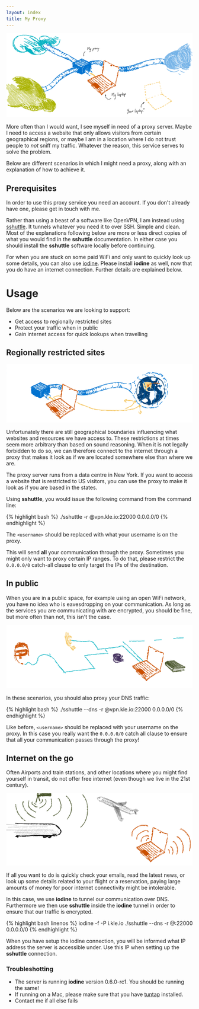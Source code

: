 ```yaml
---
layout: index
title: My Proxy
---
```


![My proxied laptop](/images/top.png)

More often than I would want, I see myself in need of a proxy server.
Maybe I need to access a website that only allows visitors from certain geographical regions, or maybe I am in a location
where I do not trust people to _not_ sniff my traffic. Whatever the reason, this service serves to solve the
problem.

Below are different scenarios in which I might need a proxy, along with an explanation of how to achieve it.

## Prerequisites

In order to use this proxy service you need an account. If you don't already have one, please get in touch
with me.

Rather than using a beast of a software like OpenVPN, I am instead using
[sshuttle](https://github.com/apenwarr/sshuttle). It tunnels whatever you need it to over SSH. Simple and
clean.
Most of the explanations following below are more or less direct copies of what you would find in the
__sshuttle__ documentation. In either case you should install the __sshuttle__ software locally before
continuing.

For when you are stuck on some paid WiFi and only want to quickly look up some details, you can also use
[iodine](https://github.com/yarrick/iodine). Please install __iodine__ as well, now that you do have an
internet connection. Further details are explained below.

# Usage

Below are the scenarios we are looking to support:

- Get access to regionally restricted sites
- Protect your traffic when in public
- Gain internet access for quick lookups when travelling

## Regionally restricted sites

![Accessing global content](/images/global.png)

Unfortunately there are still geographical boundaries influencing what websites and resources we have access
to. These restrictions at times seem more arbitrary than based on sound reasoning. When it is not legally
forbidden to do so, we can therefore connect to the internet through a proxy that makes it look as if we are
located somewhere else than where we are.

The proxy server runs from a data centre in New York. If you want to access a website that is restricted to US
visitors, you can use the proxy to make it look as if you are based in the states.

Using __sshuttle__, you would issue the following command from the command line:

{% highlight bash %}
./sshuttle -r <username>@vpn.kle.io:22000 0.0.0.0/0
{% endhighlight %}

The `<username>` should be replaced with what your username is on the proxy.

This will send __all__ your communication through the proxy. Sometimes you might only want to proxy certain IP
ranges. To do that, please restrict the `0.0.0.0/0` catch-all clause to only target the IPs of the
destination.


## In public

When you are in a public space, for example using an open WiFi network, you have no idea who is eavesdropping
on your communication. As long as the services you are communicating with are encrypted, you should be
fine, but more often than not, this isn't the case.

![When at a public space, your communication should be protected](/images/in-public.png)

In these scenarios, you should also proxy your DNS traffic:

{% highlight bash %}
./sshuttle --dns -r <username>@vpn.kle.io:22000 0.0.0.0/0
{% endhighlight %}

Like before, `<username>` should be replaced with your username on the proxy.
In this case you really want the `0.0.0.0/0` catch all clause to ensure that all your communication passes
through the proxy!

## Internet on the go

Often Airports and train stations, and other locations where you might find yourself in transit, do not offer
free internet (even though we live in the 21st century).

![Sometimes you need only a little internet](/images/airport.png)

If all you want to do is quickly check your emails, read the latest news, or look up some details related to
your flight or a reservation, paying large amounts of money for poor internet connectivity might be
intolerable.

In this case, we use __iodine__ to tunnel our communication over DNS. Furthermore we then use __sshuttle__
inside the __iodine__ tunnel in order to ensure that our traffic is encrypted.

{% highlight bash linenos %}
iodine -f -P <password> <DNS-server> i.kle.io
./sshuttle --dns -r <username>@<server-ip>:22000 0.0.0.0/0
{% endhighlight %}

When you have setup the iodine connection, you will be informed what IP address the server is accessible
under. Use this IP when setting up the __sshuttle__ connection.

### Troubleshotting

- The server is running __iodine__ version 0.6.0-rc1. You should be running the same!
- If running on a Mac, please make sure that you have
  [tuntap](http://tuntaposx.sourceforge.net/download.xhtml) installed.
- Contact me if all else fails
